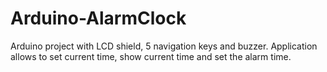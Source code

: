 # Arduino-AlarmClock
Arduino project with LCD shield, 5 navigation keys and buzzer. Application allows to set current time, show current time and set the alarm time.

